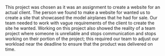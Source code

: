 This project was chosen as it was an assignment to create a website for an actual client. The person we found to make a website for wanted us to create a site that showcased the model airplanes that he had for sale. Our team needed to work with vague requirements of the client to create the site he wanted. Working on this project also showed the reality of a team project where someone is unreliable and stops communication and stops working on their portion of the project; this required our team to adjust our workload near the deadline to ensure that the product was delivered on time.